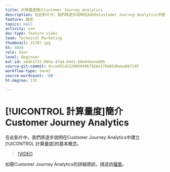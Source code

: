 ```yaml
---
title: 計算量度簡介Customer Journey Analytics
description: 在此影片中，我們將逐步說明在AdobeCustomer Journey Analytics中建立計算量度的基本概念。
feature: 量度
topics: null
activity: use
doc-type: feature video
team: Technical Marketing
thumbnail: 31787.jpg
kt: 4448
role: User
level: Beginner
exl-id: a44b1f31-005e-4f44-b941-60e44aeea605
source-git-commit: dcce691a53200504967926e176b85dbeea667195
workflow-type: tm+mt
source-wordcount: '68'
ht-degree: 13%

---
```


# [!UICONTROL 計算量度]簡介Customer Journey Analytics

在此影片中，我們將逐步說明在Customer Journey Analytics中建立[!UICONTROL 計算量度]的基本概念。

>[!VIDEO](https://video.tv.adobe.com/v/31787/?quality=12)

如需Customer Journey Analytics的詳細資訊，請造訪[檔案](https://docs.adobe.com/content/help/zh-Hant/analytics-platform/using/cja-landing.html)。
